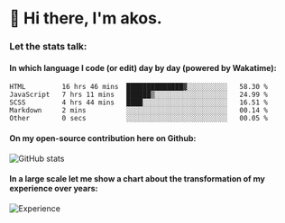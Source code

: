 # 👋 Hi there, I'm akos. 


### Let the stats talk:


#### In which language I code (or edit) day by day (powered by Wakatime): 

<!--START_SECTION:waka-->

```text
HTML         16 hrs 46 mins  ██████████████▓░░░░░░░░░░   58.30 %
JavaScript   7 hrs 11 mins   ██████▒░░░░░░░░░░░░░░░░░░   24.99 %
SCSS         4 hrs 44 mins   ████░░░░░░░░░░░░░░░░░░░░░   16.51 %
Markdown     2 mins          ░░░░░░░░░░░░░░░░░░░░░░░░░   00.14 %
Other        0 secs          ░░░░░░░░░░░░░░░░░░░░░░░░░   00.05 %
```

<!--END_SECTION:waka-->

#### On my open-source contribution here on Github:
 
![GitHub stats](https://github-readme-stats.vercel.app/api?username=akosbalasko)

#### In a large scale let me show a chart about the transformation of my experience over years:   

![Experience](https://cr-skills-chart-widget.azurewebsites.net/api/api?username=akosbalasko)
